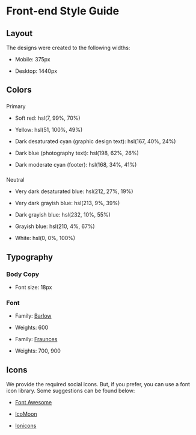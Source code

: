 # Front-end Style Guide

## Layout

The designs were created to the following 
widths:
- Mobile: 375px

- Desktop: 1440px


## Colors

### 
Primary

- Soft red: hsl(7, 99%, 70%)

- Yellow: hsl(51, 100%, 49%)

- Dark desaturated cyan (graphic design text): hsl(167, 40%, 24%)

- Dark blue (photography text): hsl(198, 62%, 26%)

- Dark moderate cyan (footer): hsl(168, 34%, 41%)

### 
Neutral


- Very dark desaturated blue: hsl(212, 27%, 19%)

- Very dark grayish blue: hsl(213, 9%, 39%)

- Dark grayish blue: hsl(232, 10%, 55%)

- Grayish blue: hsl(210, 4%, 67%)

- White: hsl(0, 0%, 100%)


## Typography


### Body Copy

- Font size: 18px

### Font

- Family: [Barlow](https://fonts.google.com/specimen/Barlow)

- Weights: 600
- Family: [Fraunces](https://fonts.google.com/specimen/Fraunces)

- Weights: 700, 900


## Icons

We provide the required social icons. But, if you prefer, you can use a font icon library. 
Some suggestions can be found below:


- [Font Awesome](https://fontawesome.com)

- [IcoMoon](https://icomoon.io)
- [Ionicons](https://ionicons.com)
